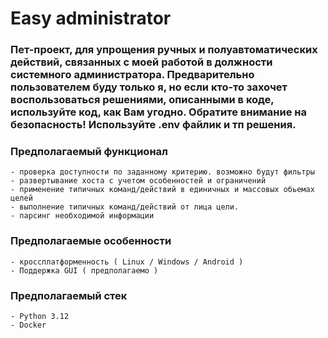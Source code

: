 # Easy administrator
### Пет-проект, для упрощения ручных и полуавтоматических действий, связанных с моей работой в должности системного администратора. Предварительно пользователем буду только я, но если кто-то захочет воспользоваться решениями, описанными в коде, используйте код, как Вам угодно. Обратите внимание на безопасность! Используйте .env файлик и тп решения. 
### Предполагаемый функционал
    - проверка доступности по заданному критерию. возможно будут фильтры
    - развертывание хоста с учетом особенностей и ограничений
    - применение типичных команд/действий в единичных и массовых обьемах целей
    - выполнение типичных команд/действий от лица цели.
    - парсинг необходимой информации
### Предполагаемые особенности
    - кроссплатформенность ( Linux / Windows / Android )
    - Поддержка GUI ( предполагаемо )
### Предполагаемый стек
    - Python 3.12
    - Docker